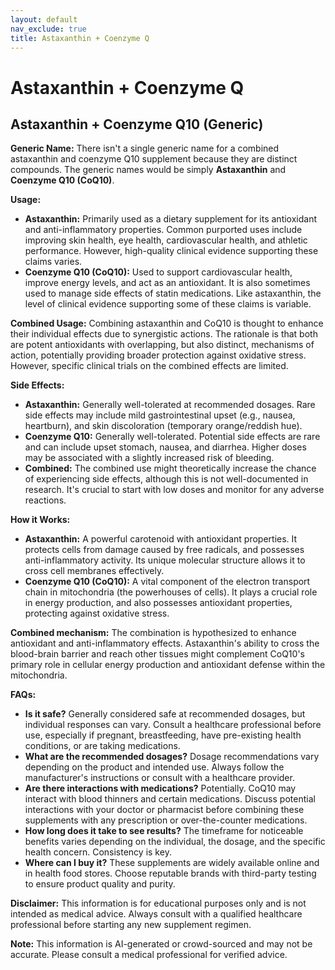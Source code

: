 ```yaml
---
layout: default
nav_exclude: true
title: Astaxanthin + Coenzyme Q
---
```


# Astaxanthin + Coenzyme Q

## Astaxanthin + Coenzyme Q10 (Generic)

**Generic Name:**  There isn't a single generic name for a combined astaxanthin and coenzyme Q10 supplement because they are distinct compounds.  The generic names would be simply **Astaxanthin** and **Coenzyme Q10 (CoQ10)**.

**Usage:**

* **Astaxanthin:**  Primarily used as a dietary supplement for its antioxidant and anti-inflammatory properties.  Common purported uses include improving skin health, eye health, cardiovascular health, and athletic performance.  However, high-quality clinical evidence supporting these claims varies.
* **Coenzyme Q10 (CoQ10):**  Used to support cardiovascular health, improve energy levels, and act as an antioxidant.  It is also sometimes used to manage side effects of statin medications.  Like astaxanthin, the level of clinical evidence supporting some of these claims is variable.


**Combined Usage:** Combining astaxanthin and CoQ10 is thought to enhance their individual effects due to synergistic actions.  The rationale is that both are potent antioxidants with overlapping, but also distinct, mechanisms of action, potentially providing broader protection against oxidative stress.  However, specific clinical trials on the combined effects are limited.


**Side Effects:**

* **Astaxanthin:** Generally well-tolerated at recommended dosages.  Rare side effects may include mild gastrointestinal upset (e.g., nausea, heartburn), and skin discoloration (temporary orange/reddish hue).
* **Coenzyme Q10:** Generally well-tolerated.  Potential side effects are rare and can include upset stomach, nausea, and diarrhea.  Higher doses may be associated with a slightly increased risk of bleeding.
* **Combined:**  The combined use might theoretically increase the chance of experiencing side effects, although this is not well-documented in research.  It's crucial to start with low doses and monitor for any adverse reactions.


**How it Works:**

* **Astaxanthin:** A powerful carotenoid with antioxidant properties.  It protects cells from damage caused by free radicals, and possesses anti-inflammatory activity. Its unique molecular structure allows it to cross cell membranes effectively.
* **Coenzyme Q10 (CoQ10):** A vital component of the electron transport chain in mitochondria (the powerhouses of cells). It plays a crucial role in energy production, and also possesses antioxidant properties, protecting against oxidative stress.

**Combined mechanism:** The combination is hypothesized to enhance antioxidant and anti-inflammatory effects.  Astaxanthin's ability to cross the blood-brain barrier and reach other tissues might complement CoQ10's primary role in cellular energy production and antioxidant defense within the mitochondria.


**FAQs:**

* **Is it safe?** Generally considered safe at recommended dosages, but individual responses can vary. Consult a healthcare professional before use, especially if pregnant, breastfeeding, have pre-existing health conditions, or are taking medications.
* **What are the recommended dosages?**  Dosage recommendations vary depending on the product and intended use.  Always follow the manufacturer's instructions or consult with a healthcare provider.
* **Are there interactions with medications?**  Potentially. CoQ10 may interact with blood thinners and certain medications.  Discuss potential interactions with your doctor or pharmacist before combining these supplements with any prescription or over-the-counter medications.
* **How long does it take to see results?** The timeframe for noticeable benefits varies depending on the individual, the dosage, and the specific health concern.  Consistency is key.
* **Where can I buy it?** These supplements are widely available online and in health food stores.  Choose reputable brands with third-party testing to ensure product quality and purity.

**Disclaimer:** This information is for educational purposes only and is not intended as medical advice.  Always consult with a qualified healthcare professional before starting any new supplement regimen.


**Note:** This information is AI-generated or crowd-sourced and may not be accurate. Please consult a medical professional for verified advice.